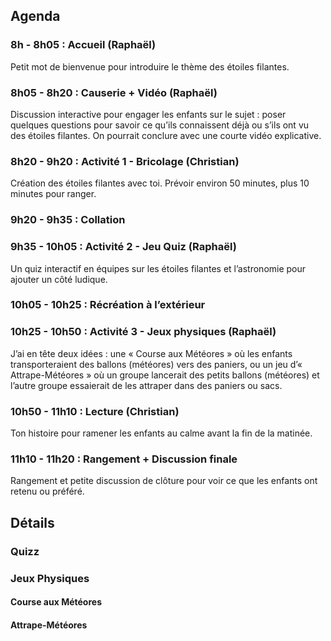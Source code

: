 ## Agenda

### 8h - 8h05 : Accueil (Raphaël)
Petit mot de bienvenue pour introduire le thème des étoiles filantes.

### 8h05 - 8h20 : Causerie + Vidéo (Raphaël)
Discussion interactive pour engager les enfants sur le sujet : poser quelques questions pour savoir ce qu’ils connaissent déjà ou s’ils ont vu des étoiles filantes. On pourrait conclure avec une courte vidéo explicative.

### 8h20 - 9h20 : Activité 1 - Bricolage (Christian)
Création des étoiles filantes avec toi. Prévoir environ 50 minutes, plus 10 minutes pour ranger.

### 9h20 - 9h35 : Collation

### 9h35 - 10h05 : Activité 2 - Jeu Quiz (Raphaël)
Un quiz interactif en équipes sur les étoiles filantes et l’astronomie pour ajouter un côté ludique.

### 10h05 - 10h25 : Récréation à l’extérieur

### 10h25 - 10h50 : Activité 3 - Jeux physiques (Raphaël)
J’ai en tête deux idées : une « Course aux Météores » où les enfants transporteraient des ballons (météores) vers des paniers, ou un jeu d’« Attrape-Météores » où un groupe lancerait des petits ballons (météores) et l’autre groupe essaierait de les attraper dans des paniers ou sacs.

### 10h50 - 11h10 : Lecture (Christian)
Ton histoire pour ramener les enfants au calme avant la fin de la matinée.

### 11h10 - 11h20 : Rangement + Discussion finale
Rangement et petite discussion de clôture pour voir ce que les enfants ont retenu ou préféré.

## Détails

### Quizz

### Jeux Physiques

#### Course aux Météores

#### Attrape-Météores